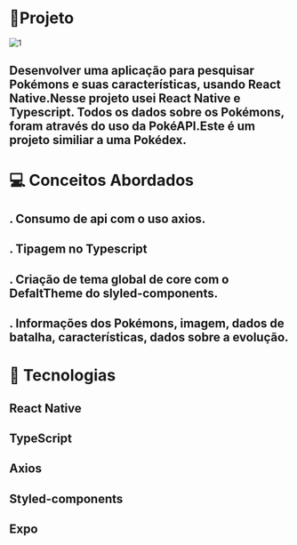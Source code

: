 # 📱Projeto

![1](https://user-images.githubusercontent.com/91980397/172027434-f42a36d1-0bc0-45a5-bd1d-3525c40452f3.jpg)

## Desenvolver uma aplicação para pesquisar Pokémons e suas características, usando React Native.Nesse projeto usei React Native e Typescript. Todos os dados sobre os Pokémons, foram através do uso da PokéAPI.Este é um projeto similiar a uma Pokédex.

# 💻 Conceitos Abordados

## . Consumo de api com o uso axios.

## . Tipagem no Typescript

## . Criação de tema global de core com o DefaltTheme do slyled-components.

## . Informações dos Pokémons, imagem, dados de batalha, características, dados sobre a evolução.

# 🚀 Tecnologias

## React Native

## TypeScript

## Axios

## Styled-components

## Expo
